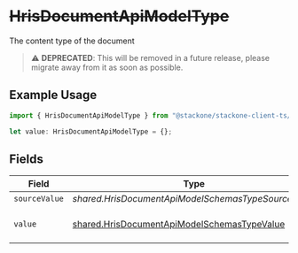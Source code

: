 # ~~HrisDocumentApiModelType~~

The content type of the document

> :warning: **DEPRECATED**: This will be removed in a future release, please migrate away from it as soon as possible.

## Example Usage

```typescript
import { HrisDocumentApiModelType } from "@stackone/stackone-client-ts/sdk/models/shared";

let value: HrisDocumentApiModelType = {};
```

## Fields

| Field                                                                                                             | Type                                                                                                              | Required                                                                                                          | Description                                                                                                       |
| ----------------------------------------------------------------------------------------------------------------- | ----------------------------------------------------------------------------------------------------------------- | ----------------------------------------------------------------------------------------------------------------- | ----------------------------------------------------------------------------------------------------------------- |
| `sourceValue`                                                                                                     | *shared.HrisDocumentApiModelSchemasTypeSourceValue*                                                               | :heavy_minus_sign:                                                                                                | N/A                                                                                                               |
| `value`                                                                                                           | [shared.HrisDocumentApiModelSchemasTypeValue](../../../sdk/models/shared/hrisdocumentapimodelschemastypevalue.md) | :heavy_minus_sign:                                                                                                | The category of the file                                                                                          |
